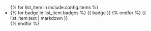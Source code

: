 <ul class="list-disc list-inside">
  {% for list_item in include.config.items %}
    <li>
      {% for badge in list_item.badges %}
        <span class="bg-blue-200 text-blue-800 text-xs font-semibold px-2 py-1 rounded-full mr-0.5">{{ badge }}</span>
      {% endfor %}
      {{ list_item.text | markdown }}
    </li>
  {% endfor %}
</ul>
